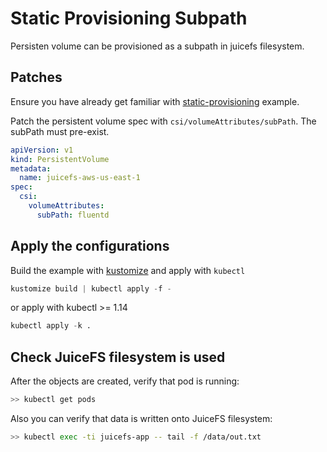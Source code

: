 # Static Provisioning Subpath

Persisten volume can be provisioned as a subpath in juicefs filesystem.

## Patches

Ensure you have already get familiar with [static-provisioning](../static-provisioning/README.md) example.

Patch the persistent volume spec with `csi/volumeAttributes/subPath`. The subPath must pre-exist.

```yaml
apiVersion: v1
kind: PersistentVolume
metadata:
  name: juicefs-aws-us-east-1
spec:
  csi:
    volumeAttributes:
      subPath: fluentd
```

## Apply the configurations

Build the example with [kustomize](https://github.com/kubernetes-sigs/kustomize) and apply with `kubectl`

```s
kustomize build | kubectl apply -f -
```

or apply with kubectl >= 1.14

```s
kubectl apply -k .
```

## Check JuiceFS filesystem is used

After the objects are created, verify that pod is running:

```sh
>> kubectl get pods
```

Also you can verify that data is written onto JuiceFS filesystem:

```sh
>> kubectl exec -ti juicefs-app -- tail -f /data/out.txt
```
